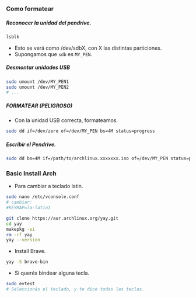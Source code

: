 ### Como formatear
##### Reconocer la unidad del pendrive.
```bash
lsblk
```
- Esto se verá como /dev/sdbX, con X las distintas particiones.
- Supongamos que `sdb` es `MY_PEN`.

##### Desmontar unidades USB
```bash
sudo umount /dev/MY_PEN1
sudo umount /dev/MY_PEN2
# ...
```

##### FORMATEAR (PELIGROSO)
- Con la unidad USB correcta, formateamos.
```bash
sudo dd if=/dev/zero of=/dev/MY_PEN bs=4M status=progress
```

##### Escribir el Pendrive.
```bash
sudo dd bs=4M if=/path/to/archlinux.xxxxxxx.iso of=/dev/MY_PEN status=progress oflag=sync
```

### Basic Install Arch
- Para cambiar a teclado latin.
~~~bash
sudo nano /etc/vconsole.conf
# cambiar:
#KEYMAP=la-latin1
~~~

~~~bash
git clone https://aur.archlinux.org/yay.git
cd yay
makepkg -si
rm -rf yay
yay --version
~~~

- Install Brave.
```bash
yay -S brave-bin
```

- Si querés bindear alguna tecla.
```bash
sudo evtest
# Seleccionás el teclado, y te dice todas las teclas.
```
